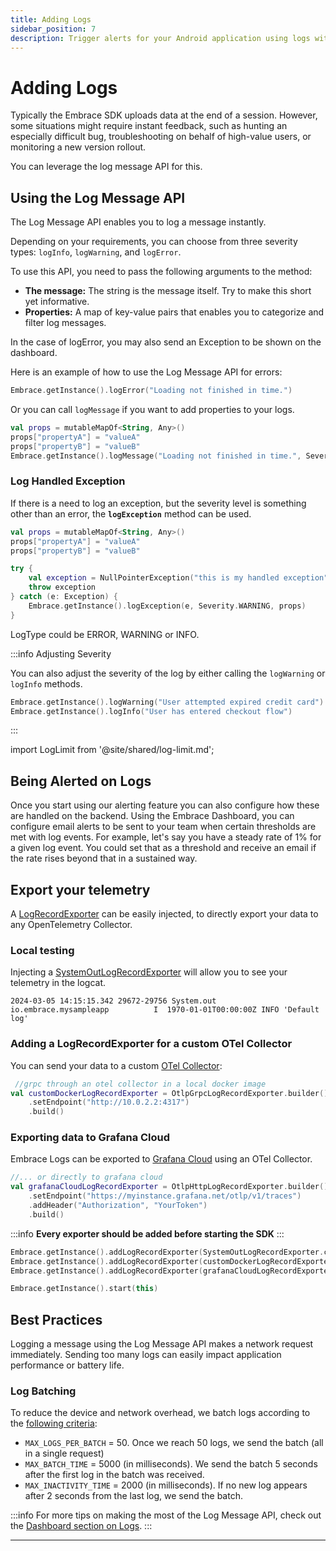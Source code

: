 ```yaml
---
title: Adding Logs
sidebar_position: 7
description: Trigger alerts for your Android application using logs with the Embrace SDK
---
```


# Adding Logs

Typically the Embrace SDK uploads data at the end of a session. However, some situations 
might require instant feedback, such as hunting an especially difficult bug, troubleshooting 
on behalf of high-value users, or monitoring a new version rollout.

You can leverage the log message API for this.

## Using the Log Message API

The Log Message API enables you to log a message instantly. 

Depending on your requirements, you can choose from three severity types: `logInfo`, `logWarning`, and `logError`.

To use this API, you need to pass the following arguments to the method:

- **The message:** The string is the message itself. Try to make this short yet informative.
- **Properties:** A map of key-value pairs that enables you to categorize and filter log messages.

In the case of logError, you may also send an Exception to be shown on the dashboard.

Here is an example of how to use the Log Message API for errors:

```kotlin
Embrace.getInstance().logError("Loading not finished in time.")
```

Or you can call `logMessage` if you want to add properties to your logs.

```kotlin
val props = mutableMapOf<String, Any>()
props["propertyA"] = "valueA"
props["propertyB"] = "valueB"
Embrace.getInstance().logMessage("Loading not finished in time.", Severity.ERROR, props)
```

### Log Handled Exception

If there is a need to log an exception, but the severity level is something other than an error, the **`logException`** method can be used.

```kotlin
val props = mutableMapOf<String, Any>()
props["propertyA"] = "valueA"
props["propertyB"] = "valueB"

try {
    val exception = NullPointerException("this is my handled exception")
    throw exception
} catch (e: Exception) {
    Embrace.getInstance().logException(e, Severity.WARNING, props)
}
```

LogType could be ERROR,  WARNING or INFO.

:::info Adjusting Severity

You can also adjust the severity of the log by either calling the `logWarning` or `logInfo` methods.

```kotlin
Embrace.getInstance().logWarning("User attempted expired credit card")
Embrace.getInstance().logInfo("User has entered checkout flow")
```
:::

import LogLimit from '@site/shared/log-limit.md';

<LogLimit />

## Being Alerted on Logs

Once you start using our alerting feature you can also configure how these are handled on the backend.
Using the Embrace Dashboard, you can configure email alerts to be sent to your team when certain thresholds are met with log events.
For example, let's say you have a steady rate of 1% for a given log event. You could set that as a threshold and receive an email if the rate rises beyond that in a sustained way.

## Export your telemetry

A [LogRecordExporter](https://opentelemetry.io/docs/specs/otel/logs/sdk/#logrecordexporter) can be easily injected, to directly export your data to any OpenTelemetry Collector.

### Local testing

Injecting a [SystemOutLogRecordExporter](https://github.com/open-telemetry/opentelemetry-java/blob/main/exporters/logging/src/main/java/io/opentelemetry/exporter/logging/SystemOutLogRecordExporter.java) will allow you to see your telemetry in the logcat.

```
2024-03-05 14:15:15.342 29672-29756 System.out     io.embrace.mysampleapp          I  1970-01-01T00:00:00Z INFO 'Default log'
```

### Adding a LogRecordExporter for a custom OTel Collector

You can send your data to a custom [OTel Collector](https://github.com/open-telemetry/opentelemetry-java/blob/main/exporters/otlp/all/src/main/java/io/opentelemetry/exporter/otlp/logs/OtlpGrpcLogRecordExporter.java):

```kotlin
 //grpc through an otel collector in a local docker image
val customDockerLogRecordExporter = OtlpGrpcLogRecordExporter.builder()
    .setEndpoint("http://10.0.2.2:4317")
    .build()
```

### Exporting data to Grafana Cloud

Embrace Logs can be exported to [Grafana Cloud](https://grafana.com/docs/opentelemetry/collector/opentelemetry-collector/) using an OTel Collector.

```kotlin
//... or directly to grafana cloud
val grafanaCloudLogRecordExporter = OtlpHttpLogRecordExporter.builder()
    .setEndpoint("https://myinstance.grafana.net/otlp/v1/traces")
    .addHeader("Authorization", "YourToken")
    .build()
```

:::info
**Every exporter should be added before starting the SDK**
:::

```kotlin
Embrace.getInstance().addLogRecordExporter(SystemOutLogRecordExporter.create())
Embrace.getInstance().addLogRecordExporter(customDockerLogRecordExporter)
Embrace.getInstance().addLogRecordExporter(grafanaCloudLogRecordExporter)

Embrace.getInstance().start(this)        
```

## Best Practices

Logging a message using the Log Message API makes a network request immediately.
Sending too many logs can easily impact application performance or battery life.

### Log Batching

To reduce the device and network overhead, we batch logs according to the [following criteria](https://github.com/embrace-io/embrace-android-sdk/blob/15f3376641992c52e947869a018364fcfea857f6/embrace-android-sdk/src/main/java/io/embrace/android/embracesdk/internal/logs/LogOrchestrator.kt):

- `MAX_LOGS_PER_BATCH` = 50. Once we reach 50 logs, we send the batch (all in a single request)
- `MAX_BATCH_TIME` = 5000 (in milliseconds). We send the batch 5 seconds after the first log in the batch was received.
- `MAX_INACTIVITY_TIME` = 2000 (in milliseconds). If no new log appears after 2 seconds from the last log, we send the batch.

:::info
For more tips on making the most of the Log Message API, check out the [Dashboard section on Logs](/docs/product/logs/log-messages.md).
:::

---
